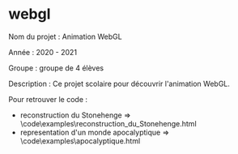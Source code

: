 # webgl
Nom du projet : Animation WebGL

Année : 2020 - 2021

Groupe : groupe de 4 élèves

Description : Ce projet scolaire pour découvrir l'animation WebGL.

Pour retrouver le code :

* reconstruction du Stonehenge => \code\examples\reconstruction_du_Stonehenge.html
* representation d'un monde apocalyptique => \code\examples\apocalyptique.html
